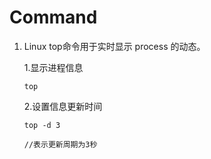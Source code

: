 # Command
1. Linux top命令用于实时显示 process 的动态。 
   
    1.显示进程信息

    ```top```


    2.设置信息更新时间


    ```
    top -d 3

    //表示更新周期为3秒
    ```
